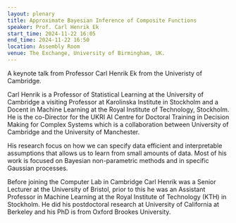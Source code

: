 ```yaml
---
layout: plenary
title: Approximate Bayesian Inference of Composite Functions
speaker: Prof. Carl Henrik Ek
start_time: 2024-11-22 16:05
end_time: 2024-11-22 16:50
location: Assembly Room
venue: The Exchange, University of Birmingham, UK.
---
```


A keynote talk from Professor Carl Henrik Ek from the Univeristy of Cambridge.

Carl Henrik is a Professor of Statistical Learning at the University of Cambridge 
a visiting Professor at Karolinska Institute in Stockholm and a Docent in Machine 
Learning at the Royal Institute of Technology, Stockholm. He is the co-Director 
for the UKRI AI Centre for Doctoral Training in Decision Making for Complex Systems 
which is a collaboration between University of Cambridge and the University of Manchester.

 His research focus on how we can specify data efficient and interpretable assumptions that 
 allows us to learn from small amounts of data. Most of his work is focused on Bayesian 
 non-parametric methods and in specific Gaussian processes.

Before joining the Computer Lab in Cambridge Carl Henrik was a Senior Lecturer at the 
University of Bristol, prior to this he was an Assistant Professor in Machine Learning 
at the Royal Institute of Technology (KTH) in Stockholm. He did his postdoctoral research 
at University of California at Berkeley and his PhD is from Oxford Brookes University. 

